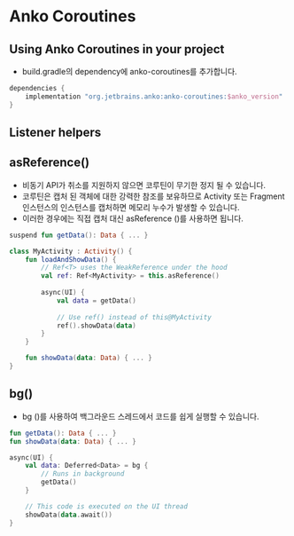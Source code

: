 # Anko Coroutines
## Using Anko Coroutines in your project
* build.gradle의 dependency에 anko-coroutines를 추가합니다.
~~~kotlin
dependencies {
    implementation "org.jetbrains.anko:anko-coroutines:$anko_version"
}
~~~
## Listener helpers
## asReference()
* 비동기 API가 취소를 지원하지 않으면 코루틴이 무기한 정지 될 수 있습니다. 
* 코루틴은 캡처 된 객체에 대한 강력한 참조를 보유하므로 Activity 또는 Fragment 인스턴스의 인스턴스를 캡처하면 메모리 누수가 발생할 수 있습니다.
* 이러한 경우에는 직접 캡처 대신 asReference ()를 사용하면 됩니다.
~~~kotlin
suspend fun getData(): Data { ... }

class MyActivity : Activity() {
    fun loadAndShowData() {
		// Ref<T> uses the WeakReference under the hood
		val ref: Ref<MyActivity> = this.asReference()
	
		async(UI) {
		    val data = getData()
				
		    // Use ref() instead of this@MyActivity
		    ref().showData(data)
		}
    }

    fun showData(data: Data) { ... }
}
~~~
## bg()
* bg ()를 사용하여 백그라운드 스레드에서 코드를 쉽게 실행할 수 있습니다.
~~~kotlin
fun getData(): Data { ... }
fun showData(data: Data) { ... }

async(UI) {
    val data: Deferred<Data> = bg {
		// Runs in background
		getData()
    }

    // This code is executed on the UI thread
    showData(data.await())
}
~~~